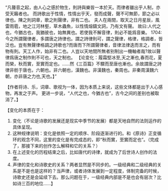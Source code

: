 “凡聾音之起，由人心之感於物生，則詩與樂皆一本於天。而律者雖出乎人制，亦受天籟者也。
而詩歌出于性情，性情出乎天，發而成聲，聲不可無節，節之必以律也。陳之則詞章，歌之則聲律，非有二也。
夫人在兩間，取天之日月星辰，風雷雨雹，地之江河林壑，草木蟲魚，以性情熔鑄文詞，乃有文有聲。
故曰:人代之也，今猶古也，我猶彼也，始無異也。若使我不解音律，則必不能爲音樂。
1704:
今之所謂聲律者，多謂唐之詩律也。謂之詩律則可，謂之聲律，格律，格調者，皆泛也。豈有無聲律格調之詩歌也?而唐而下所謂聲律者，音律法律迭而言之，而有物有則。天工人作，始非有二也。人豈以天地間所無者别制出一機軸者哉?故以聲律爲唐之制作則不可也，天之制也。
【论变化：履霜堅冰至,天之漸也,春而花，夏而榮，秋而實，至實而定也。……然《三百篇》不驟而至唐也漸也。余故謂唐之詩律非舫于唐也，六朝也。非六朝也，漢魏也。非漢魏也，秦周也。非秦周漢魏六朝，亦非唐之力也,天也。】”

【作者将诗、乐，词章、歌视为一体，因为本质上来说，这些文体都是出于人心感物，再发之于声。
更进一步说，“人代之也，今猶古也”，古今之间的差别也被取消了。】

【变化的本质在于：
1. 变化（不论是诗歌的发展还是现实中季节的发展）都是天地自然的法则运作的具体呈现。
2. 这种规律说明：变化是依照一定的顺序、阶段逐渐进行的。和《原诗》正变循环的观念不同，这里的变化是有完成态的，即“秋而實，至實而定也”。（完成了，那接下来的创作怎么解释和它的关系？）
3. 在上述变化的历程结束之后，比如唐代的诗律，就成为了后世诗人创作的法度。
4. 声律的变化和诗歌史的关系？两者显然是不同步的。一级经典和二级经典的关系是不是也是这样的？当声律，或者诗体发展到一定程度，体制完备的时候，诗歌史还是会延续下去。那么问题在于，一级经典内部是不是也会有层次？比如诗三百的地位……】